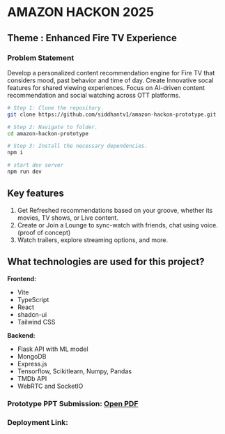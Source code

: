 # AMAZON HACKON 2025

## Theme : Enhanced Fire TV Experience

### Problem Statement
Develop a personalized content recommendation engine for Fire TV that considers mood, past behavior and time of day. Create Innovative socal features for shared viewing experiences. Focus on AI-driven content recommendation and social watching across OTT platforms.


```sh
# Step 1: Clone the repository.
git clone https://github.com/siddhantv1/amazon-hackon-prototype.git

# Step 2: Navigate to folder.
cd amazon-hackon-prototype

# Step 3: Install the necessary dependencies.
npm i

# start dev server
npm run dev
```
## Key features
1. Get Refreshed recommendations based on your groove, whether its movies, TV shows, or Live content.
2. Create or Join a Lounge to sync-watch with friends, chat using voice. (proof of concept)
3. Watch trailers, explore streaming options, and more.


## What technologies are used for this project?

**Frontend:**
- Vite
- TypeScript
- React
- shadcn-ui
- Tailwind CSS

**Backend:**
- Flask API with ML model
- MongoDB
- Express.js
- Tensorflow, Scikitlearn, Numpy, Pandas
- TMDb API 
- WebRTC and SocketIO

### Prototype PPT Submission: [Open PDF](https://drive.google.com/file/d/1X0RhblFXYJGumGxRzWpVRrwWRzbnz5Id/view?usp=sharing)

### Deployment Link:
